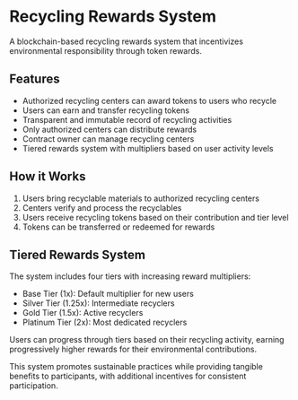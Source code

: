 # Recycling Rewards System

A blockchain-based recycling rewards system that incentivizes environmental responsibility through token rewards.

## Features

- Authorized recycling centers can award tokens to users who recycle
- Users can earn and transfer recycling tokens
- Transparent and immutable record of recycling activities
- Only authorized centers can distribute rewards
- Contract owner can manage recycling centers
- Tiered rewards system with multipliers based on user activity levels

## How it Works

1. Users bring recyclable materials to authorized recycling centers
2. Centers verify and process the recyclables
3. Users receive recycling tokens based on their contribution and tier level
4. Tokens can be transferred or redeemed for rewards

## Tiered Rewards System

The system includes four tiers with increasing reward multipliers:

- Base Tier (1x): Default multiplier for new users
- Silver Tier (1.25x): Intermediate recyclers
- Gold Tier (1.5x): Active recyclers
- Platinum Tier (2x): Most dedicated recyclers

Users can progress through tiers based on their recycling activity, earning progressively higher rewards for their environmental contributions.

This system promotes sustainable practices while providing tangible benefits to participants, with additional incentives for consistent participation.
